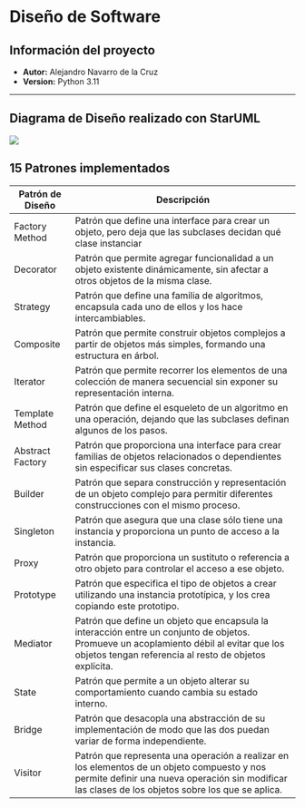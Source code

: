 # Diseño de Software
## Información del proyecto
- **Autor:** Alejandro Navarro de la Cruz
- **Version:** Python 3.11
---
## Diagrama de Diseño realizado con StarUML <br/>

<img src="https://github.com/alenavarroxp/laberintoPython/blob/main/DesignDiagram/DiagramaDise%C3%B1o.jpg"/>

## 15 Patrones implementados <br/>
| Patrón de Diseño | Descripción |
|------------------|-------------|
| Factory Method   | Patrón que define una interface para crear un objeto, pero deja que las subclases decidan qué clase instanciar |
| Decorator        | Patrón que permite agregar funcionalidad a un objeto existente dinámicamente, sin afectar a otros objetos de la misma clase. |
| Strategy         | Patrón que define una familia de algoritmos, encapsula cada uno de ellos y los hace intercambiables. |
| Composite        | Patrón que permite construir objetos complejos a partir de objetos más simples, formando una estructura en árbol. |
| Iterator         | Patrón que permite recorrer los elementos de una colección de manera secuencial sin exponer su representación interna. |
| Template Method  | Patrón que define el esqueleto de un algoritmo en una operación, dejando que las subclases definan algunos de los pasos. |
| Abstract Factory | Patrón que proporciona una interface para crear familias de objetos relacionados o dependientes sin especificar sus clases concretas. |
| Builder          | Patrón que separa construcción y representación de un objeto complejo para permitir diferentes construcciones con el mismo proceso.|
| Singleton        | Patrón que asegura que una clase sólo tiene una instancia y proporciona un punto de acceso a la instancia. 
| Proxy            | Patrón que proporciona un sustituto o referencia a otro objeto para controlar el acceso a ese objeto. |
| Prototype        | Patrón que especifica el tipo de objetos a crear utilizando una instancia prototípica, y los crea copiando este prototipo. |
| Mediator         | Patrón que define un objeto que encapsula la interacción entre un conjunto de objetos. Promueve un acoplamiento débil al evitar que los objetos tengan referencia al resto de objetos explícita. |
| State            | Patrón que permite a un objeto alterar su comportamiento cuando cambia su estado interno. |
| Bridge           | Patrón que desacopla una abstracción de su implementación de modo que las dos puedan variar de forma independiente. |
| Visitor          | Patrón que representa una operación a realizar en los elementos de un objeto compuesto y nos permite definir una nueva operación sin modificar las clases de los objetos sobre los que se aplica. |



